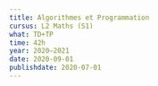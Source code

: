 ```yaml
---
title: Algorithmes et Programmation
cursus: L2 Maths (S1)
what: TD+TP
time: 42h
year: 2020–2021
date: 2020-09-01
publishdate: 2020-07-01
---
```

